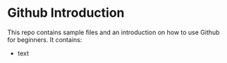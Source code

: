 # Github Introduction
This repo contains sample files and an introduction on how to use Github for beginners. It contains:
- text
